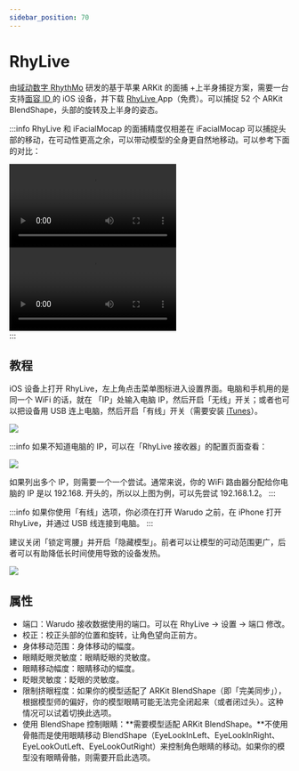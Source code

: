 ```yaml
---
sidebar_position: 70
---
```


# RhyLive

由[域动数字 RhythMo](https://rhythmo.cn/) 研发的基于苹果 ARKit 的面捕 +上半身捕捉方案，需要一台支持[面容 ID ](https://support.apple.com/zh-cn/HT208109)的 iOS 设备，并下载 [RhyLive ](https://apps.apple.com/us/app/rhylive/)App（免费）。可以捕捉 52 个 ARKit BlendShape，头部的旋转及上半身的姿态。

:::info
RhyLive 和 iFacialMocap 的面捕精度仅相差在 iFacialMocap 可以捕捉头部的移动，在可动性更高之余，可以带动模型的全身更自然地移动。可以参考下面的对比：

<div className="video-box"><video controls src="/zh/doc-img/zh-rhylive-video-1.mp4" />
<p>RhyLive</p>
</div>

<div className="video-box"><video controls src="/zh/doc-img/zh-rhylive-video-2.mp4" />
<p>iFacialMocap</p>
</div>
:::

## 教程

iOS 设备上打开 RhyLive，左上角点击菜单图标进入设置界面。电脑和手机用的是同一个 WiFi 的话，就在 「IP」处输入电脑 IP，然后开启「无线」开关；或者也可以把设备用 USB 连上电脑，然后开启「有线」开关（需要安装 [iTunes](https://www.apple.com/itunes/)）。

![](pathname:///doc-img/zh-rhylive-1.webp)

:::info
如果不知道电脑的 IP，可以在「RhyLive 接收器」的配置页面查看：

![](pathname:///doc-img/zh-rhylive-2.webp)

如果列出多个 IP，则需要一个一个尝试。通常来说，你的 WiFi 路由器分配给你电脑的 IP 是以 192.168. 开头的，所以以上图为例，可以先尝试 192.168.1.2。
:::

:::info
如果你使用「有线」选项，你必须在打开 Warudo 之前，在 iPhone 打开 RhyLive，并通过 USB 线连接到电脑。
:::

建议关闭「锁定弯腰」并开启「隐藏模型」。前者可以让模型的可动范围更广，后者可以有助降低长时间使用导致的设备发热。

![](pathname:///doc-img/zh-rhylive-3.webp)

## 属性

* 端口：Warudo 接收数据使用的端口。可以在 RhyLive -> 设置 -> 端口 修改。
* 校正：校正头部的位置和旋转，让角色望向正前方。
* 身体移动范围：身体移动的幅度。
* 眼睛眨眼灵敏度：眼睛眨眼的灵敏度。
* 眼睛移动幅度：眼睛移动的幅度。
* 眨眼灵敏度：眨眼的灵敏度。
* 限制挤眼程度：如果你的模型适配了 ARKit BlendShape（即「完美同步」），根据模型师的偏好，你的模型眼睛可能无法完全闭起来（或者闭过头）。这种情况可以试着切换此选项。
* 使用 BlendShape 控制眼睛：**需要模型适配 ARKit BlendShape。**不使用骨骼而是使用眼睛移动 BlendShape（EyeLookInLeft、EyeLookInRight、EyeLookOutLeft、EyeLookOutRight）来控制角色眼睛的移动。如果你的模型没有眼睛骨骼，则需要开启此选项。
